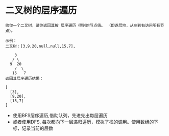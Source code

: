 # 二叉树的层序遍历

```
给你一个二叉树，请你返回其按 层序遍历 得到的节点值。 （即逐层地，从左到右访问所有节点）。

示例：
二叉树：[3,9,20,null,null,15,7],

    3
   / \
  9  20
    /  \
   15   7
返回其层序遍历结果：

[
  [3],
  [9,20],
  [15,7]
]
```

* 使用BFS层序遍历,借助队列，先进先出每层遍历
* 或者使用DFS, 每次都向下一层递归遍历，模拟了栈的调用。使用数组的下标，记录当前的层数
